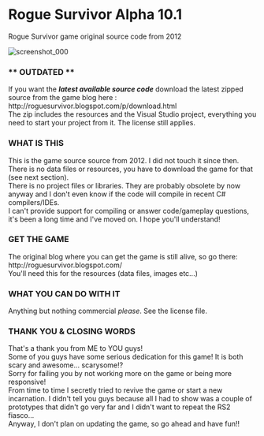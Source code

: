 # Rogue Survivor Alpha 10.1
Rogue Survivor game original source code from 2012

![screenshot_000](https://github.com/user-attachments/assets/43db1605-174e-47e1-b151-b9479289c104)

<h3>** OUTDATED **</h3>
<p>
If you want the <i><b>latest available source code</b></i> download the latest zipped source from the game blog here : <br>
  http://roguesurvivor.blogspot.com/p/download.html <br>
The zip includes the resources and the Visual Studio project, everything you need to start your project from it. The license still applies.
</p>

<h3>WHAT IS THIS</h3>
<p>
This is the game source source from 2012. I did not touch it since then.<br>
There is no data files or resources, you have to download the game for that (see next section).<br>
There is no project files or libraries. They are probably obsolete by now anyway and I don't even know if the code will compile in recent C# compilers/IDEs.<br>
I can't provide support for compiling or answer code/gameplay questions, it's been a long time and I've moved on. I hope you'll understand!
</p>

<h3>GET THE GAME</h3>
<p>
The original blog where you can get the game is still alive, so go there:
http://roguesurvivor.blogspot.com/<br>
You'll need this for the resources (data files, images etc...)
</p>

<h3>WHAT YOU CAN DO WITH IT</h3>
<p>
Anything but nothing commercial <i>please</i>. See the license file.
</p>

<h3>THANK YOU & CLOSING WORDS</h3>
<p>
That's a thank you from ME to YOU guys!<br>
Some of you guys have some serious dedication for this game! It is both scary and awesome... scarysome!?<br>
Sorry for failing you by not working more on the game or being more responsive!<br>
From time to time I secretly tried to revive the game or start a new incarnation. I didn't tell you guys because all I had to show was a couple of prototypes that didn't go very far and I didn't want to repeat the RS2 fiasco...<br>
Anyway, I don't plan on updating the game, so go ahead and have fun!!
</p>
